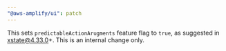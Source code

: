```yaml
---
"@aws-amplify/ui": patch
---
```


This sets `predictableActionArugments` feature flag to `true`, as suggested in xstate@4.33.0+. This is an internal change only.
